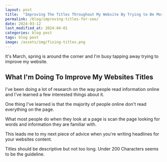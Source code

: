 ```yaml
---
layout: post
title:  "Improving The Titles Throughout My Website By Trying to Be More Descriptive"
permalink: /blog/improving-titles-for-seo/  
date: 2024-03-12
last_modified_at: 2024-04-01
categories: blog post
tags: blog post
image: /assets/img/fixing-titles.png
---
```


It's March, spring is around the corner and I'm busy tapping away trying to improve my website.  

## What I'm Doing To Improve My Websites Titles
I've been doing a lot of research on the way people read information online and I've learned a few interested things about it.

One thing I've learned is that the majority of people online don't read everything on the page. 

What most people do when they look at a page is scan the page looking for words and information they are familiar with.

This leads me to my next piece of advice when you're writing headlines for your websites content.

Titles should be descriptive but not too long. Under 200 Characters seems to be the guideline.